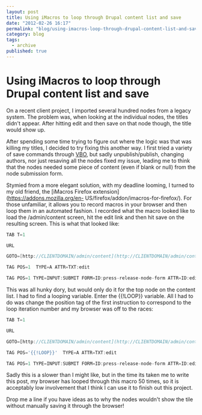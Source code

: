 ```yaml
---
layout: post
title: Using iMacros to loop through Drupal content list and save
date: "2012-02-26 16:17"
permalink: "blog/using-imacros-loop-through-drupal-content-list-and-save"
category: blog
tags: 
  - archive
published: true
---
```


#  Using iMacros to loop through Drupal content list and save

On a recent client project, I imported several hundred nodes from a legacy
system.  The problem was, when looking at the individual nodes, the titles
didn't appear.  After hitting edit and then save on that node though, the
title would show up.

After spending some time trying to figure out where the logic was that was
killing my titles, I decided to try fixing this another way.  I first tried a
variety of save commands through
[VBO](http://drupal.org/project/views_bulk_operations), but sadly
unpublish/publish, changing authors, nor just resaving all the nodes fixed my
issue, leading me to think that the nodes needed some piece of content (even
if blank or null) from the node submission form.

Stymied from a more elegant solution, with my deadline looming, I turned to my
old friend, the [iMacros Firefox extension](https://addons.mozilla.org/en-
US/firefox/addon/imacros-for-firefox/).  For those unfamiliar, it allows you
to record macros in your browser and then loop them in an automated fashion.
I recorded what the macro looked like to load the /admin/content screen, hit
the edit link and then hit save on the resulting screen.  This is what that
looked like:

````csharp
TAB T=1

URL

GOTO=[http://CLIENTDOMAIN/admin/content](http://CLIENTDOMAIN/admin/content)

TAG POS=1  TYPE=A ATTR=TXT:edit

TAG POS=1 TYPE=INPUT:SUBMIT FORM=ID:press-release-node-form ATTR=ID:edit-submit
````

This was all hunky dory, but would only do it for the top node on the content
list.  I had to find a looping variable.  Enter the {{!LOOP}} variable.  All I
had to do was change the position tag of the first instruction to correspond
to the loop iteration number and my browser was off to the races:

````js
TAB T=1

URL

GOTO=[http://CLIENTDOMAIN/admin/content](http://CLIENTDOMAIN/admin/content)

TAG POS='{{!LOOP}}'  TYPE=A ATTR=TXT:edit

TAG POS=1 TYPE=INPUT:SUBMIT FORM=ID:press-release-node-form ATTR=ID:edit-submit
````

Sadly this is a slower than I might like, but in the time its taken me to
write this post, my browser has looped through this macro 50 times, so it is
acceptably low involvement that I think I can use it to finish out this
project.  

Drop me a line if you have ideas as to why the nodes wouldn't show
the tile without manually saving it through the browser!